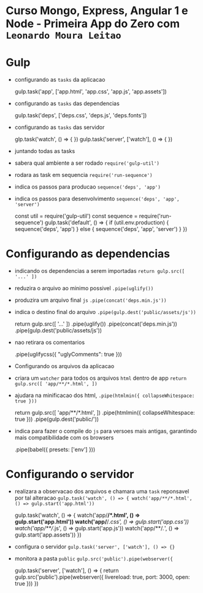 # Curso Mongo, Express, Angular 1 e Node - Primeira App do Zero com `Leonardo Moura Leitao`

# Gulp

* configurando as `tasks` da aplicacao

    gulp.task('app', ['app.html', 'app.css', 'app.js', 'app.assets'])

* configurando as `tasks` das dependencias

    gulp.task('deps', ['deps.css', 'deps.js', 'deps.fonts'])

* configurando as `tasks` das servidor

    glp.task('watch', () => { })
    gulp.task('server', ['watch'], () => { })

* juntando todas as tasks
* sabera qual ambiente a ser rodado `require('gulp-util')`
* rodara as task em sequencia `require('run-sequence')`
* indica os passos para producao `sequence('deps', 'app')`
* indica os passos para desenvolvimento `sequence('deps', 'app', 'server')`

    const util = require('gulp-util')
    const sequence = require('run-sequence')
    gulp.task('default', () => {
        if (util.env.production) {
            sequence('deps', 'app')
        } else {
            sequence('deps', 'app', 'server')
        }
    })

# Configurando as dependencias

* indicando os dependencias a serem importadas `return gulp.src([ '...' ])`
* reduzira o arquivo ao minimo possivel `.pipe(uglify())`
* produzira um arquivo final `js` `.pipe(concat('deps.min.js'))`
* indica o destino final do arquivo `.pipe(gulp.dest('public/assets/js'))`

    return gulp.src([
        '...'
    ])
        .pipe(uglify())
        .pipe(concat('deps.min.js'))
        .pipe(gulp.dest('public/assets/js'))    

* nao retirara os comentarios 

    .pipe(uglifycss({ "uglyComments": true }))        

* Configurando os arquivos da aplicacao
* criara um `watcher` para todos os arquivos `html` dentro de app `return gulp.src([ 'app/**/*.html', ])`
* ajudara na minificacao dos html, `.pipe(htmlmin({ collapseWhitespace: true }))`

    return gulp.src([
        'app/**/*.html',
    ])
        .pipe(htmlmin({ collapseWhitespace: true }))
        .pipe(gulp.dest('public/'))    

* indica para fazer o compile do `js` para versoes mais antigas, garantindo mais compatibilidade com os browsers

    .pipe(babel({ presets: ['env'] }))        

# Configurando o servidor
* realizara a observacao dos arquivos e chamara uma `task` reponsavel por tal alteracao `gulp.task('watch', () => { watch('app/**/*.html', () => gulp.start('app.html'))`

    gulp.task('watch', () => {
        watch('app/**/*.html', () => gulp.start('app.html'))
        watch('app/**/*.css', () => gulp.start('app.css'))
        watch('app/**/*.js', () => gulp.start('app.js'))
        watch('app/**/*.*', () => gulp.start('app.assets'))
    })

* configura o servidor `gulp.task('server', ['watch'], () => {}`    
* monitora a pasta `public` `gulp.src('public').pipe(webserver({`

    gulp.task('server', ['watch'], () => {
        return gulp.src('public').pipe(webserver({
            livereload: true,
            port: 3000,
            open: true
        }))
    })